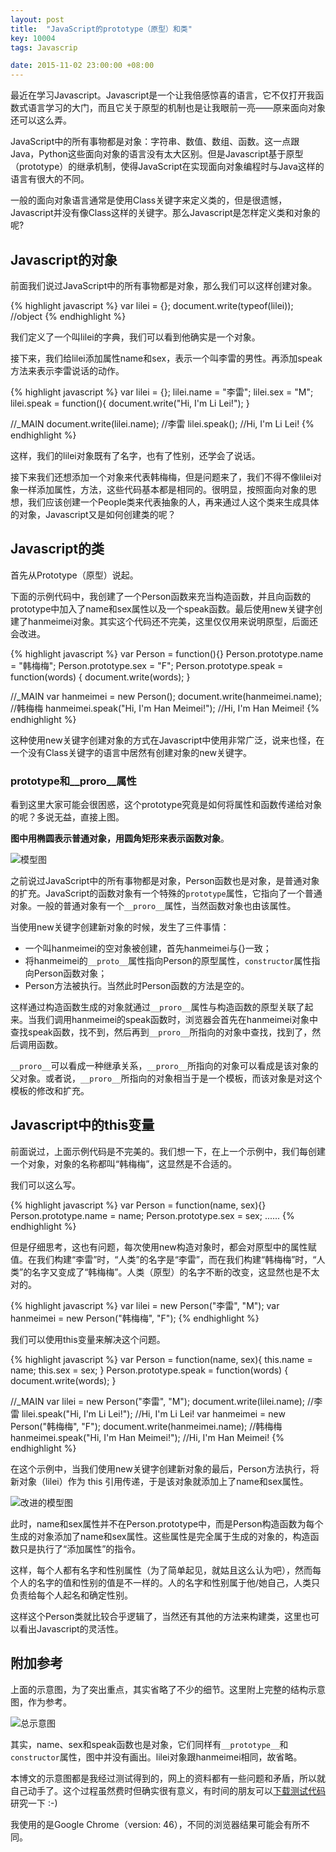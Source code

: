 ```yaml
---
layout: post
title:  "JavaScript的prototype（原型）和类"
key: 10004
tags: Javascrip

date: 2015-11-02 23:00:00 +08:00
---
```


最近在学习Javascript。Javascript是一个让我倍感惊喜的语言，它不仅打开我函数式语言学习的大门，而且它关于原型的机制也是让我眼前一亮——原来面向对象还可以这么弄。

<!--more-->

JavaScript中的所有事物都是对象：字符串、数值、数组、函数。这一点跟Java，Python这些面向对象的语言没有太大区别。但是Javascript基于原型（prototype）的继承机制，使得JavaScript在实现面向对象编程时与Java这样的语言有很大的不同。

一般的面向对象语言通常是使用Class关键字来定义类的，但是很遗憾，Javascript并没有像Class这样的关键字。那么Javascript是怎样定义类和对象的呢?

## Javascript的对象

前面我们说过JavaScript中的所有事物都是对象，那么我们可以这样创建对象。

{% highlight javascript %}
var lilei = {};
document.write(typeof(lilei));    //object
{% endhighlight %}

我们定义了一个叫lilei的字典，我们可以看到他确实是一个对象。

接下来，我们给lilei添加属性name和sex，表示一个叫李雷的男性。再添加speak方法来表示李雷说话的动作。

{% highlight javascript %}
var lilei = {};
lilei.name = "李雷";
lilei.sex = "M";
lilei.speak = function(){ document.write("Hi, I'm Li Lei!"); }

//_MAIN
document.write(lilei.name); //李雷
lilei.speak(); //Hi, I'm Li Lei!
{% endhighlight %}

这样，我们的lilei对象既有了名字，也有了性别，还学会了说话。

接下来我们还想添加一个对象来代表韩梅梅，但是问题来了，我们不得不像lilei对象一样添加属性，方法，这些代码基本都是相同的。很明显，按照面向对象的思想，我们应该创建一个People类来代表抽象的人，再来通过人这个类来生成具体的对象，Javascript又是如何创建类的呢？

## Javascript的类

首先从Prototype（原型）说起。

下面的示例代码中，我创建了一个Person函数来充当构造函数，并且向函数的prototype中加入了name和sex属性以及一个speak函数。最后使用new关键字创建了hanmeimei对象。其实这个代码还不完美，这里仅仅用来说明原型，后面还会改进。

{% highlight javascript %}
var Person = function(){}
Person.prototype.name = "韩梅梅";
Person.prototype.sex = "F";
Person.prototype.speak = function(words) { document.write(words); }

//_MAIN
var hanmeimei = new Person();
document.write(hanmeimei.name); //韩梅梅
hanmeimei.speak("Hi, I'm Han Meimei!"); //Hi, I'm Han Meimei!
{% endhighlight %}

这种使用new关键字创建对象的方式在Javascript中使用非常广泛，说来也怪，在一个没有Class关键字的语言中居然有创建对象的new关键字。

### prototype和\_\_proro\_\_属性

看到这里大家可能会很困惑，这个prototype究竟是如何将属性和函数传递给对象的呢？多说无益，直接上图。

**图中用椭圆表示普通对象，用圆角矩形来表示函数对象**。

![模型图](http://ww2.sinaimg.cn/large/73bd9e13jw1expb5r0bn4j20eo0bedg9.jpg)

之前说过JavaScript中的所有事物都是对象，Person函数也是对象，是普通对象的扩充。JavaScript的函数对象有一个特殊的```prototype```属性，它指向了一个普通对象。一般的普通对象有一个```__proro__```属性，当然函数对象也由该属性。

当使用new关键字创建新对象的时候，发生了三件事情：

- 一个叫hanmeimei的空对象被创建，首先hanmeimei与{}一致；
- 将hanmeimei的```__proto__```属性指向Person的原型属性，```constructor```属性指向Person函数对象；
- Person方法被执行。当然此时Person函数的方法是空的。

这样通过构造函数生成的对象就通过```__proro__```属性与构造函数的原型关联了起来。当我们调用hanmeimei的speak函数时，浏览器会首先在hanmeimei对象中查找speak函数，找不到，然后再到```__proro__```所指向的对象中查找，找到了，然后调用函数。

```__proro__```可以看成一种继承关系，```__proro__```所指向的对象可以看成是该对象的父对象。或者说，```__proro__```所指向的对象相当于是一个模板，而该对象是对这个模板的修改和扩充。

## Javascript中的this变量

前面说过，上面示例代码是不完美的。我们想一下，在上一个示例中，我们每创建一个对象，对象的名称都叫“韩梅梅”，这显然是不合适的。

我们可以这么写。

{% highlight javascript %}
var Person = function(name, sex){}
Person.prototype.name = name;
Person.prototype.sex = sex;
......
{% endhighlight %}

但是仔细思考，这也有问题，每次使用new构造对象时，都会对原型中的属性赋值。在我们构建“李雷”时，“人类”的名字是“李雷”，而在我们构建“韩梅梅”时，“人类”的名字又变成了“韩梅梅”。人类（原型）的名字不断的改变，这显然也是不太对的。

{% highlight javascript %}
var lilei = new Person("李雷", "M");
var hanmeimei = new Person("韩梅梅", "F");
{% endhighlight %}

我们可以使用this变量来解决这个问题。

{% highlight javascript %}
var Person = function(name, sex){
    this.name = name;
    this.sex = sex;
}
Person.prototype.speak = function(words) { document.write(words); }

//_MAIN
var lilei = new Person("李雷", "M");
document.write(lilei.name); //李雷
lilei.speak("Hi, I'm Li Lei!"); //Hi, I'm Li Lei!
var hanmeimei = new Person("韩梅梅", "F");
document.write(hanmeimei.name); //韩梅梅
hanmeimei.speak("Hi, I'm Han Meimei!"); //Hi, I'm Han Meimei!
{% endhighlight %}


在这个示例中，当我们使用new关键字创建新对象的最后，Person方法执行，将新对象（lilei）作为 this 引用传递，于是该对象就添加上了name和sex属性。

![改进的模型图](http://ww2.sinaimg.cn/large/73bd9e13jw1expb5qrg0ej20df0c7t95.jpg)

此时，name和sex属性并不在Person.prototype中，而是Person构造函数为每个生成的对象添加了name和sex属性。这些属性是完全属于生成的对象的，构造函数只是执行了“添加属性”的指令。

这样，每个人都有名字和性别属性（为了简单起见，就姑且这么认为吧），然而每个人的名字的值和性别的值是不一样的。人的名字和性别属于他/她自己，人类只负责给每个人起名和确定性别。

这样这个Person类就比较合乎逻辑了，当然还有其他的方法来构建类，这里也可以看出Javascript的灵活性。

## 附加参考

上面的示意图，为了突出重点，其实省略了不少的细节。这里附上完整的结构示意图，作为参考。

![总示意图](http://ww1.sinaimg.cn/large/73bd9e13jw1expb5rhnvgj20j00n93zx.jpg)

其实，name、sex和speak函数也是对象，它们同样有```__prototype__```和```constructor```属性，图中并没有画出。lilei对象跟hanmeimei相同，故省略。

本博文的示意图都是我经过测试得到的，网上的资料都有一些问题和矛盾，所以就自己动手了。这个过程虽然费时但确实很有意义，有时间的朋友可以[下载测试代码](https://github.com/kitian616/practice_workspace/blob/master/javascript/js/proto_test.js)研究一下 :-)



我使用的是Google Chrome（version: 46），不同的浏览器结果可能会有所不同。
